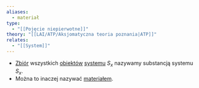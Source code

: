```yaml
---
aliases:
  - materiał
type:
  - "[[Pojęcie niepierwotne]]"
theory: "[[LAI/ATP/Aksjomatyczna teoria poznania|ATP]]"
relates:
  - "[[System]]"
---
```

- [Zbiór](Zbiór.md) wszystkich [obiektów](LAI/ATP/Pojęcia%20pierwotne/Obiekt%20elementarny.md) [systemu](System.md) $S_{x}$ nazywamy substancją systemu $S_{x}$.
- Można to inaczej nazywać [materiałem](Substancja%20systemu.md).